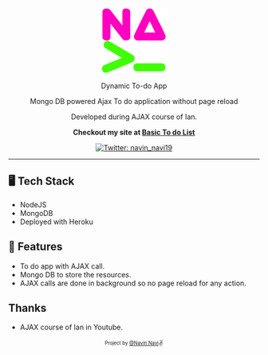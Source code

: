 <p align="center">
  <a href="https://navin-navi.github.io">
    <img alt="Navin | Logo" src="https://raw.githubusercontent.com/navin-navi/navin-navi.github.io/dev/static/logo.png" width="130" />
  </a>
</p>

<p align="center">
  Dynamic To-do App
</p>

<p align="center">
  Mongo DB powered Ajax To do application without page reload
</p>

<p align="center">
  Developed during AJAX course of Ian.
</p>

<p align="center">
  <strong>
  Checkout my site at <a href="https://navin-navi.github.io/to-do-list-basic/">Basic To do List</a>
  </strong>
</p>

<p align="center">
  <a href="https://twitter.com/navin_navi19">
    <img alt="Twitter: navin_navi19" src="https://img.shields.io/twitter/follow/navin_navi19.svg?style=social" target="_blank" />
  </a>
</p>

---

## 🖥 Tech Stack

- NodeJS
- MongoDB
- Deployed with Heroku

## 🚀 Features

- To do app with AJAX call.
- Mongo DB to store the resources.
- AJAX calls are done in background so no page reload for any action.

## Thanks

- AJAX course of Ian in Youtube.

<div align="center">

<sub><sup>Project by <a href="https://github.com/navin-navi"> @Navin Navi</a></sup></sub><small>✌</small>

</div>

